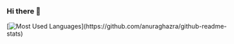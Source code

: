 ### Hi there 👋

[![Most Used Languages](https://github-readme-stats.vercel.app/api/top-langs/?username=GL-FrancoT&langs_count=8&theme="dark")](https://github.com/anuraghazra/github-readme-stats)
